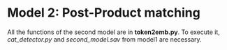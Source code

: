 # Model 2: Post-Product matching

All the functions of the second model are in **token2emb.py**. To execute it, *cat_detector.py* and *second_model.sav* from model1 are necessary.
